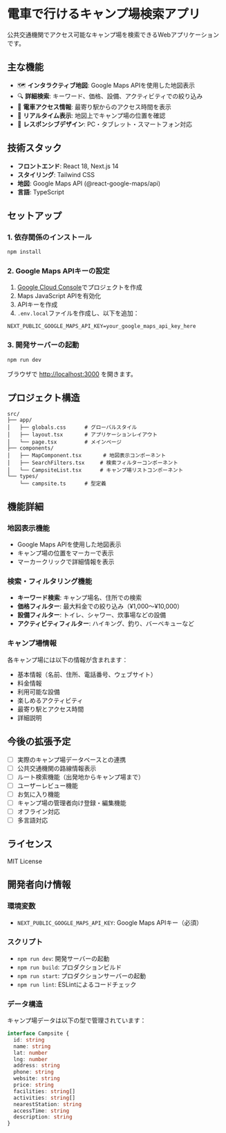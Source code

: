 # 電車で行けるキャンプ場検索アプリ

公共交通機関でアクセス可能なキャンプ場を検索できるWebアプリケーションです。

## 主な機能

- 🗺️ **インタラクティブ地図**: Google Maps APIを使用した地図表示
- 🔍 **詳細検索**: キーワード、価格、設備、アクティビティでの絞り込み
- 🚂 **電車アクセス情報**: 最寄り駅からのアクセス時間を表示
- 📍 **リアルタイム表示**: 地図上でキャンプ場の位置を確認
- 📱 **レスポンシブデザイン**: PC・タブレット・スマートフォン対応

## 技術スタック

- **フロントエンド**: React 18, Next.js 14
- **スタイリング**: Tailwind CSS
- **地図**: Google Maps API (@react-google-maps/api)
- **言語**: TypeScript

## セットアップ

### 1. 依存関係のインストール

```bash
npm install
```

### 2. Google Maps APIキーの設定

1. [Google Cloud Console](https://console.cloud.google.com/)でプロジェクトを作成
2. Maps JavaScript APIを有効化
3. APIキーを作成
4. `.env.local`ファイルを作成し、以下を追加：

```env
NEXT_PUBLIC_GOOGLE_MAPS_API_KEY=your_google_maps_api_key_here
```

### 3. 開発サーバーの起動

```bash
npm run dev
```

ブラウザで [http://localhost:3000](http://localhost:3000) を開きます。

## プロジェクト構造

```
src/
├── app/
│   ├── globals.css      # グローバルスタイル
│   ├── layout.tsx       # アプリケーションレイアウト
│   └── page.tsx         # メインページ
├── components/
│   ├── MapComponent.tsx       # 地図表示コンポーネント
│   ├── SearchFilters.tsx     # 検索フィルターコンポーネント
│   └── CampsiteList.tsx      # キャンプ場リストコンポーネント
└── types/
    └── campsite.ts      # 型定義
```

## 機能詳細

### 地図表示機能
- Google Maps APIを使用した地図表示
- キャンプ場の位置をマーカーで表示
- マーカークリックで詳細情報を表示

### 検索・フィルタリング機能
- **キーワード検索**: キャンプ場名、住所での検索
- **価格フィルター**: 最大料金での絞り込み（¥1,000〜¥10,000）
- **設備フィルター**: トイレ、シャワー、炊事場などの設備
- **アクティビティフィルター**: ハイキング、釣り、バーベキューなど

### キャンプ場情報
各キャンプ場には以下の情報が含まれます：
- 基本情報（名前、住所、電話番号、ウェブサイト）
- 料金情報
- 利用可能な設備
- 楽しめるアクティビティ
- 最寄り駅とアクセス時間
- 詳細説明

## 今後の拡張予定

- [ ] 実際のキャンプ場データベースとの連携
- [ ] 公共交通機関の路線情報表示
- [ ] ルート検索機能（出発地からキャンプ場まで）
- [ ] ユーザーレビュー機能
- [ ] お気に入り機能
- [ ] キャンプ場の管理者向け登録・編集機能
- [ ] オフライン対応
- [ ] 多言語対応

## ライセンス

MIT License

## 開発者向け情報

### 環境変数

- `NEXT_PUBLIC_GOOGLE_MAPS_API_KEY`: Google Maps APIキー（必須）

### スクリプト

- `npm run dev`: 開発サーバーの起動
- `npm run build`: プロダクションビルド
- `npm run start`: プロダクションサーバーの起動
- `npm run lint`: ESLintによるコードチェック

### データ構造

キャンプ場データは以下の型で管理されています：

```typescript
interface Campsite {
  id: string
  name: string
  lat: number
  lng: number
  address: string
  phone: string
  website: string
  price: string
  facilities: string[]
  activities: string[]
  nearestStation: string
  accessTime: string
  description: string
}
```

